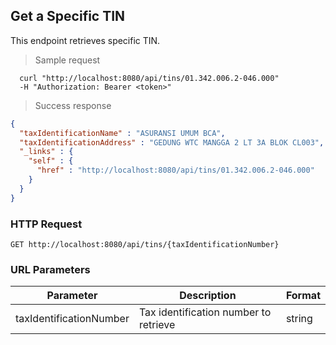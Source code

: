 
## Get a Specific TIN
This endpoint retrieves specific TIN.

> Sample request

```shell
  curl "http://localhost:8080/api/tins/01.342.006.2-046.000"
  -H "Authorization: Bearer <token>"
```

> Success response

```json
{
  "taxIdentificationName" : "ASURANSI UMUM BCA",
  "taxIdentificationAddress" : "GEDUNG WTC MANGGA 2 LT 3A BLOK CL003",
  "_links" : {
    "self" : {
      "href" : "http://localhost:8080/api/tins/01.342.006.2-046.000"
    }
  }
}
```

### HTTP Request

`GET http://localhost:8080/api/tins/{taxIdentificationNumber}`

### URL Parameters

Parameter | Description | Format
--------- | ----------- | ---------
taxIdentificationNumber | Tax identification number to retrieve | string